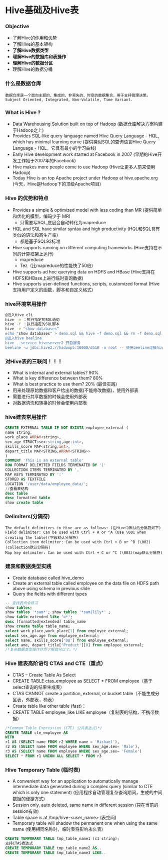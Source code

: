 # Hive基础及Hive表

### **Objective**
- 了解Hive的作用和优势
- 了解Hive的基本架构
- **了解Hive数据类型**
- **理解Hive的数据库和表操作**
- **理解Hive的数据分区**
- 理解Hive的数据分桶

### 什么是数据仓库

```
数据仓库是一个面向主题的、集成的、非易失的、时变的数据集合，用于支持管理决策。
Subject Oriented, Integrated, Non-Volatile, Time Variant.
```
### What is Hive ?
- Data Warehousing Solution built on top of Hadoop (数据仓库解决方案构建于Hadoop之上)
- Provides SQL-like query language named Hive Query Language - HQL, which has minimal learning
curve (提供类似SQL的查询语言Hive Query Language - HQL，它具有最小的学习曲线)
- Early Hive development work started at Facebook in 2007 (早期的Hive开发工作始于2007年的Facebook)
- Hive makes more people come to use Hadoop (Hive让更多人前来使用Hadoop)
- Today Hive is an top Apache project under Hadoop at hive.apache.org (今天，Hive是Hadoop下的顶级Apache项目)

### Hive 的优势和特点
- Provides a simple & optimized model with less coding than MR (提供简单和优化的模型，编码少于
MR)
    - 只需要写SQL,底层会自动转化为mapreduce
- HQL and SQL have similar syntax and high productivity (HQL和SQL具有类似的语法和高生产率)
    - 都是基于SQL92标准
- Hive supports running on different computing frameworks (Hive支持在不同的计算框架上运行)
    - mapreduce
    - Tez（比mapreduce的性能快了50倍）
- Hive supports ad hoc querying data on HDFS and HBase (Hive支持在HDFS和HBase上进行临时查询数据)
- Hive supports user-defined functions, scripts, customized format (Hive支持用户定义的函数，脚本和自定义格式)

### hive环境常用操作

```bash
@进入Hive cli
hive -e ：执行指定的SQL语句
hive -f ：执行指定的SQL脚本
hive -e "show databases”
echo "show databases" > demo.sql && hive -f demo.sql && rm -f demo.sql
@进入hive beeline
hive --service hiveserver2 开启服务
beeline -u jdbc:hive2://hadoop5:10000/db10 -n root -- 使用beeline连接hive
```

### 对Hive表的三联问！！！
- What is internal and external tables? 90%
- What is key difference between them? 80%
- What is best practice to use them? 20% (最佳实践)
- 用来处理原始数据和客户给出的数据(不能修改数据)，使用外部表
- 需要进行共享数据的时候会使用外部表
- 对数据清洗和转换的时候会使用内部表

### hive建表常用操作
```sql
CREATE EXTERNAL TABLE IF NOT EXISTS employee_external (
name string,
work_place ARRAY<string>,
sex_age STRUCT<sex:string,age:int>,
skills_score MAP<string,int>,
depart_title MAP<STRING,ARRAY<STRING>>
)
COMMENT 'This is an external table'
ROW FORMAT DELIMITED FIELDS TERMINATED BY '|'
COLLECTION ITEMS TERMINATED BY ','
MAP KEYS TERMINATED BY ':'
STORED AS TEXTFILE
LOCATION '/user/data/employee_data/';
//查看表结构
desc table
desc formatted table
show create table
```

### Delimiters(分隔符)
```
The default delimiters in Hive are as follows: (在Hive中默认的分隔符如下)
Field delimiter: Can be used with Ctrl + A or ^A (Use \001 when creating the table)(字段默认分隔符)
Collection item delimiter: Can be used with Ctrl + B or ^B (\002)(collection默认分隔符)
Map key delimiter: Can be used with Ctrl + C or ^C (\003)(map默认分隔符)
```

### 建表和数据类型实践

- Create database called hive_demo
-  Create an external table called employee on the data file on HDFS path above using schema in previous slide
- Query the fields with different types

```sql
-- 查找表命令练习
show tables;
show tables '*sam*'; show tables '*sam|lily*' ;
show table extended like 'o*';
desc [formatted|extended] table_name
show create table table_name;
select work_place,work_place[1] from employee_external;
select sex_age.age from employee_external;
select name, skills_score['DB'] from employee_external;
select ame, depart_title['Product'][0] from employee_external;
/*复杂数据类型操作作为了解就可以了。*/
```

### **Hive 建表高阶语句 CTAS and CTE（重点）**
- CTAS – Create Table As Select
- CREATE TABLE ctas_employee as SELECT * FROM employee（基于select查询的结果生成表）
- CTAS CANNOT create a partition, external, or bucket table（不能生成分区表，外部表，桶表）
- Create table like other table (fast)：
- CREATE TABLE employee_like LIKE employee（复制表的结构，不携带数据）

```sql
/*Common Table Expression (CTE) 公共表达式)*/
CREATE TABLE cte_employee AS
WITH
r1 AS (SELECT name FROM r2 WHERE name = 'Michael'),
r2 AS (SELECT name FROM employee WHERE sex_age.sex= 'Male'),
r3 AS (SELECT name FROM employee WHERE sex_age.sex= 'Female')
SELECT * FROM r1 UNION ALL SELECT * FROM r3
```

### Hive Temporary Table (临时表)

- A convenient way for an application to automatically manage intermediate data generated during a
complex query (similar to CTE which is only one statement) (应用程序自动管理复杂查询期间，生成的中间数据的便捷方式)
- Session only, auto deleted, same name in different session (只在当前的session有效)
- Table space is at /tmp/hive-<user_name> (表空间)
- Temporary table will shadow the permanent one when using the same name (使用相同名称时，临时表将影响永久表)

```sql
CREATE TEMPORARY TABLE tmp_table_name1 (c1 string);
支持CTAS表达式
CREATE TEMPORARY TABLE tmp_table_name2 AS..
CREATE TEMPORARY TABLE tmp_table_name3 LIKE..
```